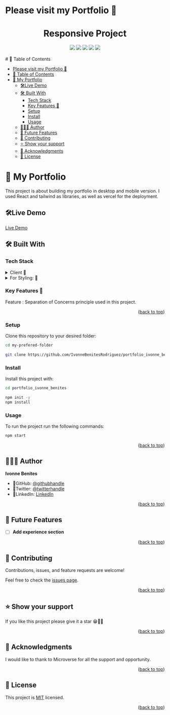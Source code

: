 # Please visit my Portfolio 🌷
<div align="center">
  <h1>Responsive Project</h1>
  <img src="./src/assets/picture1.png" />
  <img src="./src/assets/picture2.png" />
  <img src="./src/assets/picture3.png" />
  <img src="./src/assets/picture4.png" />
  <img src="./src/assets/picture5.png">
</div>
<br/>
# 📗 Table of Contents

- [Please visit my Portfolio 🌷](#please-visit-my-portfolio-)
- [📗 Table of Contents](#-table-of-contents)
- [📖 My Portfolio](#-my-portfolio)
  - [🛠Live Demo](#live-demo)
  - [🛠 Built With ](#-built-with-)
    - [Tech Stack ](#tech-stack-)
    - [Key Features 🌷 ](#key-features--)
    - [Setup](#setup)
    - [Install](#install)
    - [Usage](#usage)
  - [👩🏽‍💻 Author ](#-author-)
  - [🔭 Future Features ](#-future-features-)
  - [🤝 Contributing ](#-contributing-)
  - [⭐️ Show your support ](#️-show-your-support-)
  - [🙏 Acknowledgments ](#-acknowledgments-)
  - [📝 License ](#-license-)

# 📖 My Portfolio<a name="about-project">
This project is about building my portfolio in desktop and mobile version.
I used React and tailwind as libraries, as well as vercel for the deployment.
</a>

## 🛠Live Demo
[Live Demo](https://portfolio-ivonne-benites.vercel.app/)

## 🛠 Built With <a name="built-with"></a>

### Tech Stack <a name="tech-stack"></a>

<details>
  <summary>Client 🌷</summary>
    <ul>
    <li><a href="https://react.dev/">React</a></li>
  </ul>
</details>
<details>
  <summary>For Styling: 🌷</summary>
    <ul>
    <li><a href="https://tailwindcss.com/">Tailwind</a></li>
  </ul>
</details>


### Key Features 🌷 <a name="key-features"></a>

Feature : Separation of Concerns principle used in this project.

<p align="right">(<a href="#readme-top">back to top</a>)</p>

### Setup

Clone this repository to your desired folder:

```sh
cd my-prefered-folder
  
git clone https://github.com/IvonneBenitesRodriguez/portfolio_ivonne_benites.git

```

### Install

Install this project with:

```sh
cd portfolio_ivonne_benites
  
npm init -y
npm install
```

### Usage

To run the project run the following commands:

```sh
npm start 
```
<p align="right">(<a href="#readme-top">back to top</a>)</p>

## 👩🏽‍💻 Author <a name="author"></a>

 **Ivonne Benites**

- 🌷GitHub: [@githubhandle](https://github.com/IvonneBenitesRodriguez)
- 🌷Twitter: [@twitterhandle](https://twitter.com/IvonneBenitesR)
- 🌷LinkedIn: [LinkedIn](https://www.linkedin.com/in/ivonnebenites/)
  
<p align="right">(<a href="#readme-top">back to top</a>)</p>

## 🔭 Future Features <a name="future-features"></a>

- [ ] **Add experience section**

<p align="right">(<a href="#readme-top">back to top</a>)</p>

## 🤝 Contributing <a name="contributing"></a>

Contributions, issues, and feature requests are welcome!

Feel free to check the [issues page](https://github.com/IvonneBenitesRodriguez/portfolio_ivonne_benites/issues).

<p align="right">(<a href="#readme-top">back to top</a>)</p>

## ⭐️ Show your support <a name="support"></a>

If you like this project please give it a star 😁🌟✨

<p align="right">(<a href="#readme-top">back to top</a>)</p>

## 🙏 Acknowledgments <a name="acknowledgements"></a>

I would like to thank to Microverse for all the support and opportunity.

<p align="right">(<a href="#readme-top">back to top</a>)</p>

## 📝 License <a name="license"></a>

This project is [MIT](./LICENSE) licensed.

<p align="right">(<a href="#readme-top">back to top</a>)</p>

